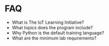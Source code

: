 FAQ
==

- What is The IoT Learning Initiative?
- What topics does the program include?
- Why Python is the default training language?
- What are the minimum lab requirements?




